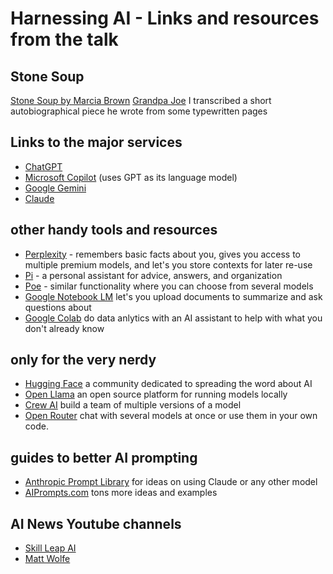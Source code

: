 # Harnessing AI - Links and resources from the talk


## Stone Soup

[Stone Soup by Marcia Brown](https://www.amazon.com/dp/0689711034/)
[Grandpa Joe](https://docs.google.com/document/d/1csRjBLli44oVr-jmAFpW6jpABAaKC_GzWg10AlrUrVg/edit) I transcribed a short autobiographical piece he wrote from some typewritten pages

## Links to the major services

* [ChatGPT](https://chat.openai/)
* [Microsoft Copilot](https://copilot.microsoft.com/) (uses GPT as its language model)
* [Google Gemini](https://gemini.google.com/app) 
* [Claude](https://claude.ai)

## other handy tools and resources

* [Perplexity](https://www.perplexity.ai/) - remembers basic facts about you, gives you access to multiple premium models, and let's you store contexts for later re-use
* [Pi](https://pi.ai/) - a personal assistant for advice, answers, and organization
* [Poe](https://poe.com/) - similar functionality where you can choose from several models
* [Google Notebook LM](https://notebooklm.google.com/) let's you upload documents to summarize and ask questions about
* [Google Colab](https://colab.research.google.com/) do data anlytics with an AI assistant to help with what you don't already know

## only for the very nerdy

* [Hugging Face](https://huggingface.co/) a community dedicated to spreading the word about AI
* [Open Llama](https://github.com/openlm-research/open_llama) an open source platform for running models locally
* [Crew AI](https://www.crewai.com/)  build a team of multiple versions of a model
* [Open Router](https://openrouter.ai/)  chat with several models at once or use them in your own code.


## guides to better AI prompting

* [Anthropic Prompt Library](https://docs.anthropic.com/claude/page/prompts) for ideas on using Claude or any other model
* [AIPrompts.com](https://allprompts.com/) tons more ideas and examples

## AI News Youtube channels
* [Skill Leap AI](https://www.youtube.com/@SkillLeapAI)
* [Matt Wolfe](https://www.youtube.com/@mreflow)